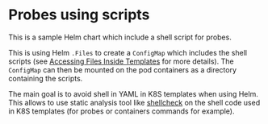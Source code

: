 # Probes using scripts

This is a sample Helm chart which include a shell script for probes.

This is using Helm `.Files` to create a `ConfigMap` which includes the shell
scripts (see [Accessing Files Inside Templates][] for more details).
The `ConfigMap` can then be mounted on the pod containers as a directory
containing the scripts.

The main goal is to avoid shell in YAML in K8S templates when using Helm.
This allows to use static analysis tool like [shellcheck][] on the shell code
used in K8S templates (for probes or containers commands for example).

[accessing files inside templates]: https://v3.helm.sh/docs/chart_template_guide/accessing_files/
[shellcheck]: https://github.com/koalaman/shellcheck
